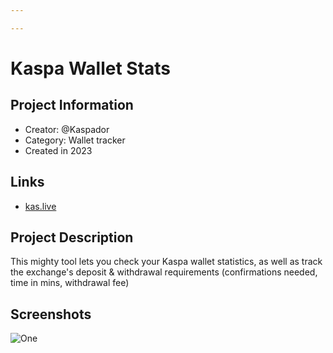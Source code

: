 ```yaml
---

---
```

# Kaspa Wallet Stats

## Project Information
<!---
Feel free to add/remove fields as you see fit.
--->
- Creator: @Kaspador
- Category: Wallet tracker
- Created in 2023
## Links
- [kas.live](https://kas.live/stats.html)

## Project Description
This mighty tool lets you check your Kaspa wallet statistics, as well as track the exchange's deposit & withdrawal requirements (confirmations needed, time in mins, withdrawal fee)

## Screenshots
![One](https://media.discordapp.net/attachments/1138764714747363369/1178082796699386070/image.png?ex=6574da1a&is=6562651a&hm=67ad68ca9fb5cb0856f515704632ac526f6c4abce610d44820ab02272cb45729)

